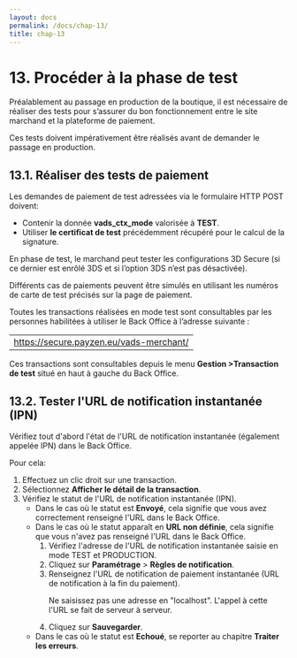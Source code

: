 ```yaml
---
layout: docs
permalink: /docs/chap-13/
title: chap-13
---
```

<h1>
13. Procéder à la phase de test
</h1>
 
<p>
Préalablement au passage en production de la boutique, il est nécessaire de réaliser des tests pour s’assurer du bon fonctionnement entre le site marchand et la plateforme de paiement.
</p>
 
<p>
Ces tests doivent impérativement être réalisés avant de demander le passage en production. 
</p>
 <!-- tla1410335135439.xml -->
<h2>
13.1. Réaliser des tests de paiement
</h2>
 
<p>
Les demandes de paiement de test adressées via le formulaire HTTP POST doivent:
</p>
 
<p>
 
<ul>
  <li>
Contenir la donnée 
<b>vads_ctx_mode</b> valorisée à 
<b>TEST</b>. 
 </li>
  <li>
Utiliser 
<b>le certificat de test</b> précédemment récupéré pour le calcul de la signature. 
 </li>
 
</ul>
 
</p>
 
<p>
En phase de test, le marchand peut tester les configurations 3D Secure (si ce dernier est enrôlé 3DS et si l’option 3DS n’est pas désactivée).
</p>
 
<p>
Différents cas de paiements peuvent être simulés en utilisant les numéros de carte de test précisés sur la page de paiement.
</p>
 
<p>
Toutes les transactions réalisées en mode test sont consultables par les personnes habilitées à utiliser le Back Office à l’adresse suivante :
<table>
     <tr>
   <td>
<a href="https://secure.payzen.eu/vads-merchant/">https://secure.payzen.eu/vads-merchant/</a>
  </td>
 
 </tr>
   
</table>

</p>
 
<p>
Ces transactions sont consultables depuis le menu 
<b>Gestion &gt;Transaction de test</b> situé en haut à gauche du Back Office.
</p>
 <!-- tla1410339647667.xml -->
<h2>
13.2. Tester l&#x27;URL de notification instantanée (IPN)
</h2>
 
<p>
Vérifiez tout d&#x27;abord l&#x27;état de l&#x27;URL de notification instantanée (également appelée IPN) dans le Back Office.
</p>
 
<p>
Pour cela:
</p>
 
<p>
 
<ol>
  <li>
Effectuez un clic droit sur une transaction.
 </li>
  <li>
Sélectionnez 
<b>Afficher le détail de la transaction</b>.
 </li>
  <li>
Vérifiez le statut de l&#x27;URL de notification instantanée (IPN). 
 <ul>
   <li>
Dans le cas où le statut est 
<b>Envoyé</b>, cela signifie que vous avez correctement renseigné l&#x27;URL dans le Back Office. 
  </li>
   <li>
Dans le cas où le statut apparaît en 
<b>URL non définie</b>, cela signifie que vous n&#x27;avez pas renseigné l&#x27;URL dans le Back Office. 
  <ol>
    <li>
Vérifiez l&#x27;adresse de l&#x27;URL de notification instantanée saisie en mode TEST et PRODUCTION. 
   </li>
    <li>
Cliquez sur 
<b>Paramétrage</b> &gt; 
<b>Règles de notification</b>.
   </li>
    <li>
Renseignez l&#x27;URL de notification de paiement instantanée (URL de notification à la fin du paiement). 
   <p>
Ne saisissez pas une adresse en &quot;localhost&quot;. L&#x27;appel à cette l&#x27;URL se fait de serveur à serveur.
   </p>

   </li>
    <li>
Cliquez sur 
<b>Sauvegarder</b>.
   </li>
 
  </ol>

  </li>
 
 </ul>

 <ul>
   <li>
Dans le cas où le statut est 
<b>Echoué</b>, se reporter au chapitre 
<b>Traiter les erreurs</b>.
  </li>
 
 </ul>

 </li>
 
</ol>
 
</p>
 <!-- emm1405088970747.xml -->
